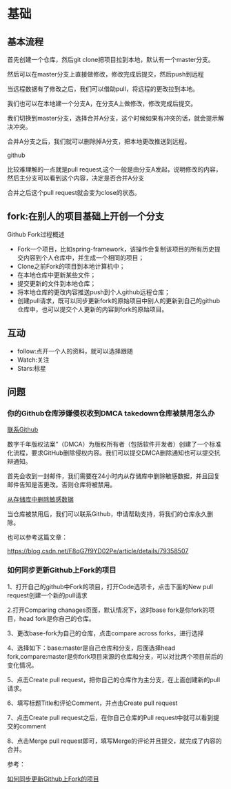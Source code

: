 # 基础

## 基本流程

首先创建一个仓库，然后git clone把项目拉到本地，默认有一个master分支。

然后可以在master分支上直接做修改，修改完成后提交，然后push到远程

当远程数据有了修改之后，我们可以借助pull，将远程的更改拉到本地。

我们也可以在本地建一个分支A，在分支A上做修改，修改完成后提交。

我们切换到master分支，选择合并A分支，这个时候如果有冲突的话，就会提示解决冲突。

合并A分支之后，我们就可以删除掉A分支，把本地更改推送到远程。

github

比较难理解的一点就是pull request,这个一般是由分支A发起，说明修改的内容，然后主分支可以看到这个内容，决定是否合并A分支

合并之后这个pull request就会变为close的状态。

## fork:在别人的项目基础上开创一个分支

Github Fork过程概述

- Fork一个项目，比如spring-framework，该操作会复制该项目的所有历史提交内容到个人仓库中，并生成一个相同的项目；
- Clone之前Fork的项目到本地计算机中；
- 在本地仓库中更新某些文件；
- 提交更新的文件到本地仓库；
- 将本地仓库的更改内容推送push到个人github远程仓库；
- 创建pull请求，既可以同步更新fork的原始项目中别人的更新到自己的github仓库中，也可以提交个人更新的内容到fork的原始项目。

## 互动

- follow:点开一个人的资料，就可以选择跟随
- Watch:关注
- Stars:标星

## 问题

### 你的Github仓库涉嫌侵权收到DMCA takedown仓库被禁用怎么办

[联系Github](https://github.com/contact)

数字千年版权法案”（DMCA）为版权所有者（包括软件开发者）创建了一个标准化流程，要求GitHub删除侵权内容。我们可以提交DMCA删除通知也可以提交抗辩通知。

首先会收到一封邮件，我们需要在24小时内从存储库中删除敏感数据，并且回复邮件告知是否更改。否则仓库将被禁用。

[从存储库中删除敏感数据](https://help.github.com/en/articles/removing-sensitive-data-from-a-repository)

当仓库被禁用后，我们可以联系Github，申请帮助支持，将我们的仓库永久删除。

也可以参考这篇文章：

<https://blog.csdn.net/F8qG7f9YD02Pe/article/details/79358507>

### 如何同步更新Github上Fork的项目

1、打开自己的github中Fork的项目，打开Code选项卡，点击下面的New pull request创建一个新的pull请求

2.打开Comparing chanages页面，默认情况下，这时base fork是你fork的项目，head fork是你自己的仓库。

3、更改base-fork为自己的仓库，点击compare across forks，进行选择

4、选择如下：base:master是自己仓库和分支，后面选择head fork,compare:master是你fork项目来源的仓库和分支，可以对比两个项目前后的变化情况。

5、点击Create pull request，把你自己的仓库作为主分支，在上面创建新的pull请求。

6、填写标题Title和评论Comment，并点击Create pull request

7、点击Create pull request之后，在你自己仓库的Pull request中就可以看到提交的comment

8、点击Merge pull request即可，填写Merge的评论并且提交，就完成了内容的合并。

参考：

[如何同步更新Github上Fork的项目](https://www.jianshu.com/p/8ab6ef7ce5e3)
